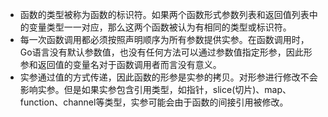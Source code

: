 * 函数的类型被称为函数的标识符。如果两个函数形式参数列表和返回值列表中的变量类型一一对应，那么这两个函数被认为有相同的类型或标识符。
* 每一次函数调用都必须按照声明顺序为所有参数提供实参。在函数调用时，Go语言没有默认参数值，也没有任何方法可以通过参数值指定形参，因此形参和返回值的变量名对于函数调用者而言没有意义。
* 实参通过值的方式传递，因此函数的形参是实参的拷贝。对形参进行修改不会影响实参。但是如果实参包含引用类型，如指针，slice(切片)、map、function、channel等类型，实参可能会由于函数的间接引用被修改。